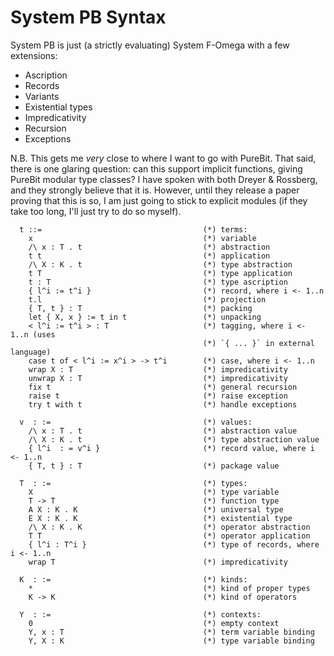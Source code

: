 System PB Syntax
================

System PB is just (a strictly evaluating) System F-Omega with a
few extensions:
* Ascription
* Records
* Variants
* Existential types
* Impredicativity
* Recursion
* Exceptions

N.B. This gets me *very* close to where I want to go with PureBit. That said,
there is one glaring question: can this support implicit functions, giving
PureBit modular type classes? I have spoken with both Dreyer & Rossberg, and
they strongly believe that it is. However, until they release a paper proving
that this is so, I am just going to stick to explicit modules (if they take too
long, I'll just try to do so myself).

```
  t ::=                                    (*) terms:
    x                                      (*) variable
    /\ x : T . t                           (*) abstraction
    t t                                    (*) application
    /\ X : K . t                           (*) type abstraction
    t T                                    (*) type application
    t : T                                  (*) type ascription
    { l^i := t^i }                         (*) record, where i <- 1..n
    t.l                                    (*) projection
    { T, t } : T                           (*) packing
    let { X, x } := t in t                 (*) unpacking
    < l^i := t^i > : T                     (*) tagging, where i <- 1..n (uses
                                           (*) `{ ... }` in external language)
    case t of < l^i := x^i > -> t^i        (*) case, where i <- 1..n
    wrap X : T                             (*) impredicativity
    unwrap X : T                           (*) impredicativity
    fix t                                  (*) general recursion
    raise t                                (*) raise exception
    try t with t                           (*) handle exceptions

  v  : :=                                  (*) values:
    /\ x : T . t                           (*) abstraction value
    /\ X : K . t                           (*) type abstraction value
    { l^i  : = v^i }                       (*) record value, where i <- 1..n
    { T, t } : T                           (*) package value

  T  : :=                                  (*) types:
    X                                      (*) type variable
    T -> T                                 (*) function type
    A X : K . K                            (*) universal type
    E X : K . K                            (*) existential type
    /\ X : K . K                           (*) operator abstraction
    T T                                    (*) operator application
    { l^i : T^i }                          (*) type of records, where i <- 1..n
    wrap T                                 (*) impredicativity

  K  : :=                                  (*) kinds:
    *                                      (*) kind of proper types
    K -> K                                 (*) kind of operators

  Y  : :=                                  (*) contexts:
    0                                      (*) empty context
    Y, x : T                               (*) term variable binding
    Y, X : K                               (*) type variable binding
```
